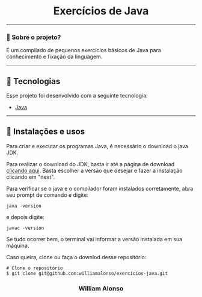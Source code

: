 <h1 align="center">
    Exercícios de Java
</h1>

---

</div>



### 🤔 Sobre o projeto?

É um compilado de pequenos exercícios básicos de Java para conhecimento e fixação da linguagem.

---

## 🚀 Tecnologias

Esse projeto foi desenvolvido com a seguinte tecnologia:

- [Java](https://www.java.com/pt-BR/)

---


## 🙅 Instalações e usos

Para criar e executar os programas Java, é necessário o download o java JDK.

Para realizar o download do JDK, basta ir até a página de download [clicando aqui](https://www.oracle.com/java/technologies/downloads/).
Basta escolher a versão que desejar e fazer a instalação clicando em "next".

Para verificar se o java e o compilador foram instalados corretamente, abra seu prompt de comando e digite:

```
java -version
```
e depois digite:

```
javac -version
```

Se tudo ocorrer bem, o terminal vai informar a versão instalada em sua máquina.

Caso queira, clone ou faça o downlod desse repositório:

```
# Clone o repositório
$ git clone git@github.com:williamalonso/exercicios-java.git
```

<h3 align="center">William Alonso</h3>
